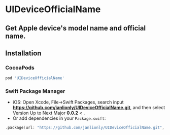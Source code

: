 # UIDeviceOfficialName
## Get Apple device's model name and official name.

## Installation

### CocoaPods

```ruby
pod 'UIDeviceOfficialName'
```

### Swift Package Manager

- iOS: Open Xcode, File->Swift Packages, search input **https://github.com/janlionly/UIDeviceOfficialName.git**, and then select Version Up to Next Major **0.0.2** < .
- Or add dependencies in your `Package.swift`:

```swift
.package(url: "https://github.com/janlionly/UIDeviceOfficialName.git", .upToNextMajor(from: "0.0.2")),
```

## 
